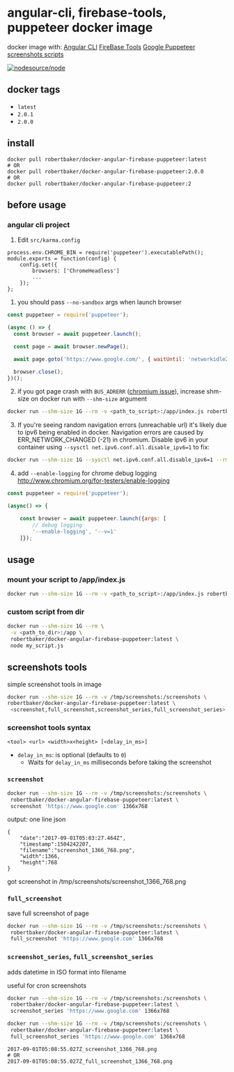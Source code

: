 # angular-cli, firebase-tools, puppeteer docker image

docker image with:
[Angular CLI](https://github.com/angular/cli)
[FireBase Tools](https://github.com/firebase/firebase-tools)
[Google Puppeteer](https://github.com/GoogleChrome/puppeteer)
[screenshots scripts](#screenshots-tools)

[![nodesource/node](http://dockeri.co/image/robertbaker/docker-angular-firebase-puppeteer)](https://hub.docker.com/r/robertbaker/docker-angular-firebase-puppeteer/)

## docker tags

- `latest`
- `2.0.1`
- `2.0.0`

## install

```
docker pull robertbaker/docker-angular-firebase-puppeteer:latest
# OR
docker pull robertbaker/docker-angular-firebase-puppeteer:2.0.0
# OR
docker pull robertbaker/docker-angular-firebase-puppeteer:2
```

## before usage

### angular cli project

1.  Edit `src/karma.config`

```
process.env.CHROME_BIN = require('puppeteer').executablePath();
module.exports = function(config) {
    config.set({
        browsers: ['ChromeHeadless']
        ...
    });
};
```

1.  you should pass `--no-sandbox` args when launch browser

```js
const puppeteer = require('puppeteer');

(async () => {
  const browser = await puppeteer.launch();

  const page = await browser.newPage();

  await page.goto('https://www.google.com/', { waitUntil: 'networkidle2' });

  browser.close();
})();
```

2.  if you got page crash with `BUS_ADRERR` ([chromium issue](https://bugs.chromium.org/p/chromium/issues/detail?id=571394)), increase shm-size on docker run with `--shm-size` argument

```bash
docker run --shm-size 1G --rm -v <path_to_script>:/app/index.js robertbaker/docker-angular-firebase-puppeteer:latest
```

3.  If you're seeing random navigation errors (unreachable url) it's likely due to ipv6 being enabled in docker. Navigation errors are caused by ERR_NETWORK_CHANGED (-21) in chromium. Disable ipv6 in your container using `--sysctl net.ipv6.conf.all.disable_ipv6=1` to fix:

```bash
docker run --shm-size 1G --sysctl net.ipv6.conf.all.disable_ipv6=1 --rm -v <path_to_script>:/app/index.js robertbaker/docker-angular-firebase-puppeteer:latest
```

4.  add `--enable-logging` for chrome debug logging http://www.chromium.org/for-testers/enable-logging

```js
const puppeteer = require('puppeteer');

(async() => {

    const browser = await puppeteer.launch({args: [
        // debug logging
        '--enable-logging', '--v=1'
    ]});
```

## usage

### mount your script to /app/index.js

```bash
docker run --shm-size 1G --rm -v <path_to_script>:/app/index.js robertbaker/docker-angular-firebase-puppeteer:latest
```

### custom script from dir

```bash
docker run --shm-size 1G --rm \
 -v <path_to_dir>:/app \
 robertbaker/docker-angular-firebase-puppeteer:latest \
 node my_script.js
```

## screenshots tools

simple screenshot tools in image

```bash
docker run --shm-size 1G --rm -v /tmp/screenshots:/screenshots \
robertbaker/docker-angular-firebase-puppeteer:latest \
 <screenshot,full_screenshot,screenshot_series,full_screenshot_series> 'https://www.google.com' 1366x768
```

### screenshot tools syntax

`<tool> <url> <width>x<height> [<delay_in_ms>]`

- `delay_in_ms`: is optional (defaults to `0`)
  - Waits for `delay_in_ms` milliseconds before taking the screenshot

### `screenshot`

```bash
docker run --shm-size 1G --rm -v /tmp/screenshots:/screenshots \
 robertbaker/docker-angular-firebase-puppeteer:latest \
 screenshot 'https://www.google.com' 1366x768
```

output: one line json

```
{
    "date":"2017-09-01T05:03:27.464Z",
    "timestamp":1504242207,
    "filename":"screenshot_1366_768.png",
    "width":1366,
    "height":768
}
```

got screenshot in /tmp/screenshots/screenshot_1366_768.png

### `full_screenshot`

save full screenshot of page

```bash
docker run --shm-size 1G --rm -v /tmp/screenshots:/screenshots \
 robertbaker/docker-angular-firebase-puppeteer:latest \
 full_screenshot 'https://www.google.com' 1366x768
```

### `screenshot_series`, `full_screenshot_series`

adds datetime in ISO format into filename

useful for cron screenshots

```bash
docker run --shm-size 1G --rm -v /tmp/screenshots:/screenshots \
 robertbaker/docker-angular-firebase-puppeteer:latest \
 screenshot_series 'https://www.google.com' 1366x768
```

```bash
docker run --shm-size 1G --rm -v /tmp/screenshots:/screenshots \
 robertbaker/docker-angular-firebase-puppeteer:latest \
 full_screenshot_series 'https://www.google.com' 1366x768
```

```
2017-09-01T05:08:55.027Z_screenshot_1366_768.png
# OR
2017-09-01T05:08:55.027Z_full_screenshot_1366_768.png
```
